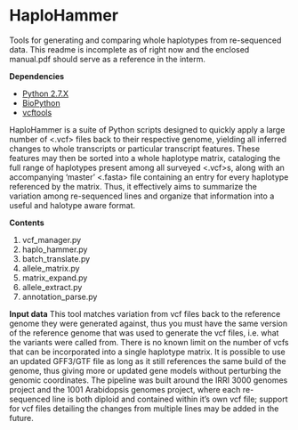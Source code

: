 # HaploHammer

Tools for generating and comparing whole haplotypes from re-sequenced data. This readme is incomplete as of right now
and the enclosed manual.pdf should serve as a reference in the interm.

**Dependencies**
+ [Python 2.7.X](https://www.python.org/)
+ [BioPython](https://biopython.org/)
+ [vcftools](https://vcftools.github.io/index.html)

HaploHammer is a suite of Python scripts designed to quickly apply a large number of <.vcf>
files back to their respective genome, yielding all inferred changes to whole transcripts or particular
transcript features. These features may then be sorted into a whole haplotype matrix, cataloging the full
range of haplotypes present among all surveyed <.vcf>s, along with an accompanying ‘master’ <.fasta>
file containing an entry for every haplotype referenced by the matrix. Thus, it effectively aims to
summarize the variation among re-sequenced lines and organize that information into a useful and
halotype aware format.

**Contents**
1. vcf_manager.py
2. haplo_hammer.py
3. batch_translate.py
4. allele_matrix.py
5. matrix_expand.py
6. allele_extract.py
7. annotation_parse.py

**Input data**
This tool matches variation from vcf files back to the reference genome they were generated
against, thus you must have the same version of the reference genome that was used to generate the vcf
files, i.e. what the variants were called from. There is no known limit on the number of vcfs that can be
incorporated into a single haplotype matrix. It is possible to use an updated GFF3/GTF file as long as it
still references the same build of the genome, thus giving more or updated gene models without
perturbing the genomic coordinates. The pipeline was built around the IRRI 3000 genomes project and
the 1001 Arabidopsis genomes project, where each re-sequenced line is both diploid and contained
within it’s own vcf file; support for vcf files detailing the changes from multiple lines may be added in
the future.


